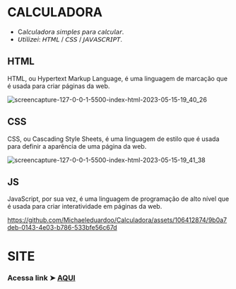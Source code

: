 <h1>CALCULADORA</h1>

<div>
  <ul>
    <li>C𝘢𝘭𝘤𝘶𝘭𝘢𝘥𝘰𝘳𝘢 𝘴𝘪𝘮𝘱𝘭𝘦𝘴 𝘱𝘢𝘳𝘢 𝘤𝘢𝘭𝘤𝘶𝘭𝘢𝘳. </li>
    <li>𝘜𝘵𝘪𝘭𝘪𝘻𝘦𝘪: 𝘏𝘛𝘔𝘓 / 𝘊𝘚𝘚 / 𝘑𝘈𝘝𝘈𝘚𝘊𝘙𝘐𝘗𝘛.</li>
  </ul>
 </div> 
 
 <div>
  <h2> HTML </h2>
  <p>HTML, ou Hypertext Markup Language, é uma linguagem de marcação que é usada para criar páginas da web. </p>
  
  ![screencapture-127-0-0-1-5500-index-html-2023-05-15-19_40_26](https://github.com/Michaeleduardoo/Calculadora/assets/106412874/b7266ced-df2a-49e0-936b-ce2ff05db16c)

  </div>
  
<div>
  <h2> CSS </h2>
  <p>CSS, ou Cascading Style Sheets, é uma linguagem de estilo que é usada para definir a aparência de uma página da web. </p>
  
  ![screencapture-127-0-0-1-5500-index-html-2023-05-15-19_41_38](https://github.com/Michaeleduardoo/Calculadora/assets/106412874/79cc8f75-928a-4120-89dd-789c1f6f0be3)

  </div>

<div>
  <h2> JS </h2>
  <p>JavaScript, por sua vez, é uma linguagem de programação de alto nível que é usada para criar interatividade em páginas da web. </p>
  
https://github.com/Michaeleduardoo/Calculadora/assets/106412874/9b0a7deb-0143-4e03-b786-533bfe56c67d

  </div>
  
  <div>
  <h1> SITE </h1>
  <h3> Acessa link ➤  <a href="https://c-a-l-c-u-l-a-t-o-r.netlify.app/"> AQUI</a>
    </div>

  
